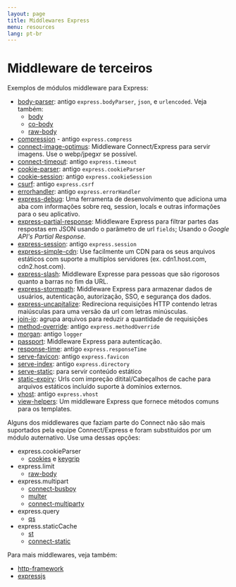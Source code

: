 ```yaml
---
layout: page
title: Middlewares Express
menu: resources
lang: pt-br
---
```


# Middleware de terceiros

Exemplos de módulos middleware para Express:

  - [body-parser](https://github.com/expressjs/body-parser): antigo `express.bodyParser`, `json`, e `urlencoded`. 
  Veja também:
    - [body](https://github.com/raynos/body)
    - [co-body](https://github.com/visionmedia/co-body)
    - [raw-body](https://github.com/stream-utils/raw-body)
  - [compression](https://github.com/expressjs/compression) - antigo `express.compress`
  - [connect-image-optimus](https://github.com/msemenistyi/connect-image-optimus): Middleware Connect/Express para servir imagens. Use o webp/jpegxr se possível.
  - [connect-timeout](https://github.com/expressjs/timeout): antigo `express.timeout`
  - [cookie-parser](https://github.com/expressjs/cookie-parser): antigo `express.cookieParser`
  - [cookie-session](https://github.com/expressjs/cookie-session): antigo `express.cookieSession`
  - [csurf](https://github.com/expressjs/csurf): antigo `express.csrf`
  - [errorhandler](https://github.com/expressjs/errorhandler): antigo `express.errorHandler`
  - [express-debug](https://github.com/devoidfury/express-debug): Uma ferramenta de desenvolvimento que adiciona uma aba com informações sobre req, session, locals e outras informações para o seu aplicativo.
  - [express-partial-response](https://github.com/nemtsov/express-partial-response): Middleware Express para filtrar partes das respostas em JSON usando o parâmetro de url `fields`; Usando o *Google API's Partial Response*.
  - [express-session](https://github.com/expressjs/session): antigo `express.session`
  - [express-simple-cdn](https://github.com/jamiesteven/express-simple-cdn): Use facilmente um CDN para os seus arquivos estáticos com suporte a multiplos servidores (ex. cdn1.host.com, cdn2.host.com).
  - [express-slash](https://github.com/ericf/express-slash): Middleware Expresse para pessoas que são rigorosos quanto a barras no fim da URL.
  - [express-stormpath](https://github.com/stormpath/stormpath-express): Middleware Express para armazenar dados de usuários, autenticação, autorização, SSO, e segurança dos dados.
  - [express-uncapitalize](https://github.com/jamiesteven/express-uncapitalize): Redireciona requisições HTTP contendo letras maiúsculas para uma versão da url com letras minúsculas.
  - [join-io](https://github.com/coderaiser/join-io "join-io"): agrupa arquivos para reduzir a quantidade de requisições
  - [method-override](https://github.com/expressjs/method-override): antigo `express.methodOverride`
  - [morgan](https://github.com/expressjs/morgan): antigo `logger`
  - [passport](https://github.com/jaredhanson/passport): Middleware Express para autenticação.
  - [response-time](https://github.com/expressjs/response-time): antigo `express.responseTime`
  - [serve-favicon](https://github.com/expressjs/serve-favicon): antigo `express.favicon`
  - [serve-index](https://github.com/expressjs/serve-index): antigo `express.directory`
  - [serve-static](https://github.com/expressjs/serve-static): para servir conteúdo estático
  - [static-expiry](https://github.com/paulwalker/connect-static-expiry): Urls com impreção ditital/Cabeçalhos de cache para arquivos estáticos incluído suporte à domínios externos.
  - [vhost](https://github.com/expressjs/vhost): antigo `express.vhost`
  - [view-helpers](https://github.com/madhums/node-view-helpers): Um middleware Express que fornece métodos comuns para os templates.

Alguns dos middlewares que faziam parte do Connect não são mais suportados pela equipe Connect/Express
e foram substituídos por um módulo auternativo. Use uma dessas opções:

  - express.cookieParser
    - [cookies](https://github.com/jed/cookies) e [keygrip](https://github.com/jed/keygrip)
  - express.limit
    - [raw-body](https://github.com/stream-utils/raw-body)
  - express.multipart
    - [connect-busboy](https://github.com/mscdex/connect-busboy)
    - [multer](https://github.com/expressjs/multer)
    - [connect-multiparty](https://github.com/superjoe30/connect-multiparty)
  - express.query
    - [qs](https://github.com/visionmedia/node-querystring)
  - express.staticCache
    - [st](https://github.com/isaacs/st)
    - [connect-static](https://github.com/andrewrk/connect-static)

Para mais middlewares, veja também:
 - [http-framework](https://github.com/Raynos/http-framework/wiki/Modules)
 - [expressjs](https://github.com/expressjs)

